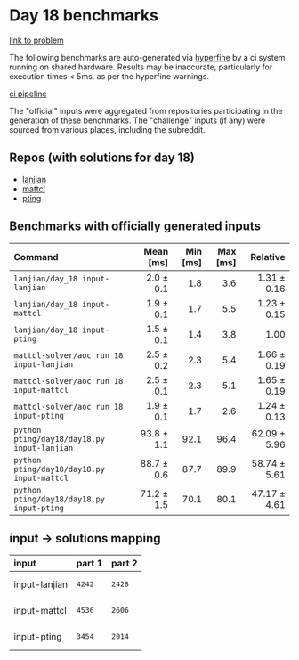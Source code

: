 # Day 18 benchmarks

[link to problem](http://adventofcode.com/2022/day/18)

The following benchmarks are auto-generated via [hyperfine](https://github.com/sharkdp/hyperfine) by a ci system running on shared hardware. Results may be inaccurate, particularly for execution times < 5ms, as per the hyperfine warnings.

[ci pipeline](http://ci.papercode.net:8080/teams/aoc2022/pipelines/aoc-compare-2022)

The "official" inputs were aggregated from repositories participating in the generation of these benchmarks. The "challenge" inputs (if any) were sourced from various places, including the subreddit.

## Repos (with solutions for day 18)


- [lanjian](https://github.com/LanJian/aoc-2022)
- [mattcl](https://github.com/mattcl/aoc2022)
- [pting](https://github.com/pting/aoc2022)

## Benchmarks with officially generated inputs
| Command | Mean [ms] | Min [ms] | Max [ms] | Relative |
|:---|---:|---:|---:|---:|
| `lanjian/day_18 input-lanjian` | 2.0 ± 0.1 | 1.8 | 3.6 | 1.31 ± 0.16 |
| `lanjian/day_18 input-mattcl` | 1.9 ± 0.1 | 1.7 | 5.5 | 1.23 ± 0.15 |
| `lanjian/day_18 input-pting` | 1.5 ± 0.1 | 1.4 | 3.8 | 1.00 |
| `mattcl-solver/aoc run 18 input-lanjian` | 2.5 ± 0.2 | 2.3 | 5.4 | 1.66 ± 0.19 |
| `mattcl-solver/aoc run 18 input-mattcl` | 2.5 ± 0.1 | 2.3 | 5.1 | 1.65 ± 0.19 |
| `mattcl-solver/aoc run 18 input-pting` | 1.9 ± 0.1 | 1.7 | 2.6 | 1.24 ± 0.13 |
| `python pting/day18/day18.py input-lanjian` | 93.8 ± 1.1 | 92.1 | 96.4 | 62.09 ± 5.96 |
| `python pting/day18/day18.py input-mattcl` | 88.7 ± 0.6 | 87.7 | 89.9 | 58.74 ± 5.61 |
| `python pting/day18/day18.py input-pting` | 71.2 ± 1.5 | 70.1 | 80.1 | 47.17 ± 4.61 |

## input -> solutions mapping
|input|part 1|part 2|
|:---|:---|:---|
|input-lanjian|<pre>4242</pre>|<pre>2428</pre>|
|input-mattcl|<pre>4536</pre>|<pre>2606</pre>|
|input-pting|<pre>3454</pre>|<pre>2014</pre>|
